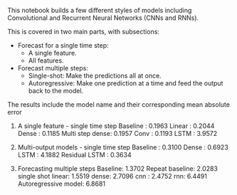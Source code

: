 This notebook builds a few different styles of models including Convolutional and Recurrent Neural Networks (CNNs and RNNs).

This is covered in two main parts, with subsections: 

* Forecast for a single time step:
  * A single feature.
  * All features.
* Forecast multiple steps:
  * Single-shot: Make the predictions all at once.
  * Autoregressive: Make one prediction at a time and feed the output back to the model.

The results include the model name and their corresponding mean absolute error

1. A single feature - single time step
Baseline    : 0.1963
Linear      : 0.2044
Dense       : 0.1185
Multi step dense: 0.1957
Conv        : 0.1193
LSTM        : 3.9572


2. Multi-output models - single time step
Baseline       : 0.3100
Dense          : 0.6923
LSTM           : 4.1882
Residual LSTM  : 0.3634


3. Forecasting multiple steps
Baseline: 1.3702
Repeat baseline: 2.0283
single shot linear: 1.5519
dense: 2.7096
cnn : 2.4752
rnn: 6.4491
Autoregressive model: 6.8681

